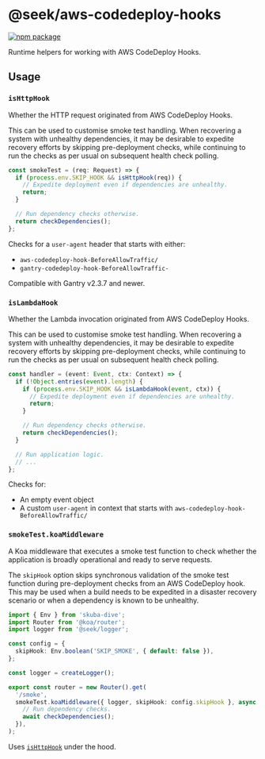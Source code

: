 # @seek/aws-codedeploy-hooks

[![npm package](https://img.shields.io/npm/v/%40seek/aws-codedeploy-hooks)](https://www.npmjs.com/package/@seek/aws-codedeploy-hooks)

Runtime helpers for working with AWS CodeDeploy Hooks.

## Usage

### `isHttpHook`

Whether the HTTP request originated from AWS CodeDeploy Hooks.

This can be used to customise smoke test handling.
When recovering a system with unhealthy dependencies,
it may be desirable to expedite recovery efforts by skipping pre-deployment checks,
while continuing to run the checks as per usual on subsequent health check polling.

```typescript
const smokeTest = (req: Request) => {
  if (process.env.SKIP_HOOK && isHttpHook(req)) {
    // Expedite deployment even if dependencies are unhealthy.
    return;
  }

  // Run dependency checks otherwise.
  return checkDependencies();
};
```

Checks for a `user-agent` header that starts with either:

- `aws-codedeploy-hook-BeforeAllowTraffic/`
- `gantry-codedeploy-hook-BeforeAllowTraffic-`

Compatible with Gantry v2.3.7 and newer.

### `isLambdaHook`

Whether the Lambda invocation originated from AWS CodeDeploy Hooks.

This can be used to customise smoke test handling.
When recovering a system with unhealthy dependencies,
it may be desirable to expedite recovery efforts by skipping pre-deployment checks,
while continuing to run the checks as per usual on subsequent health check polling.

```typescript
const handler = (event: Event, ctx: Context) => {
  if (!Object.entries(event).length) {
    if (process.env.SKIP_HOOK && isLambdaHook(event, ctx)) {
      // Expedite deployment even if dependencies are unhealthy.
      return;
    }

    // Run dependency checks otherwise.
    return checkDependencies();
  }

  // Run application logic.
  // ...
};
```

Checks for:

- An empty event object
- A custom `user-agent` in context that starts with `aws-codedeploy-hook-BeforeAllowTraffic/`

### `smokeTest.koaMiddleware`

A Koa middleware that executes a smoke test function to check whether the application is broadly operational and ready to serve requests.

The `skipHook` option skips synchronous validation of the smoke test function during pre-deployment checks from an AWS CodeDeploy hook.
This may be used when a build needs to be expedited in a disaster recovery scenario or when a dependency is known to be unhealthy.

```typescript
import { Env } from 'skuba-dive';
import Router from '@koa/router';
import logger from '@seek/logger';

const config = {
  skipHook: Env.boolean('SKIP_SMOKE', { default: false }),
};

const logger = createLogger();

export const router = new Router().get(
  '/smoke',
  smokeTest.koaMiddleware({ logger, skipHook: config.skipHook }, async () => {
    // Run dependency checks.
    await checkDependencies();
  }),
);
```

Uses [`isHttpHook`](#ishttphook) under the hood.
